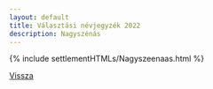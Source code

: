 ```yaml
---
layout: default
title: Választási névjegyzék 2022
description: Nagyszénás
---
```


{% include settlementHTMLs/Nagyszeenaas.html %}

[Vissza](../)